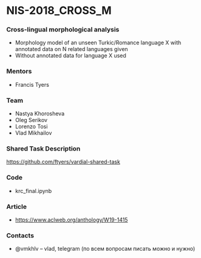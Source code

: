 # NIS-2018_CROSS_M

### Cross-lingual morphological analysis

* Morphology model of an unseen Turkic/Romance language X with annotated data on N related languages given
* Without annotated data for language X used

### Mentors

* Francis Tyers

### Team

* Nastya Khorosheva
* Oleg Serikov
* Lorenzo Tosi
* Vlad Mikhailov

### Shared Task Description

https://github.com/ftyers/vardial-shared-task


### Code

* krc_final.ipynb

### Article

* https://www.aclweb.org/anthology/W19-1415


### Contacts

* @vmkhlv – vlad, telegram (по всем вопросам писать можно и нужно)
